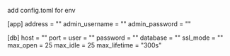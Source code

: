 add config.toml for env

[app]
address = ""
admin_username = ""
admin_password = ""

[db]
host = ""
port = 
user = ""
password = ""
database = ""
ssl_mode = ""
max_open = 25
max_idle = 25
max_lifetime = "300s"